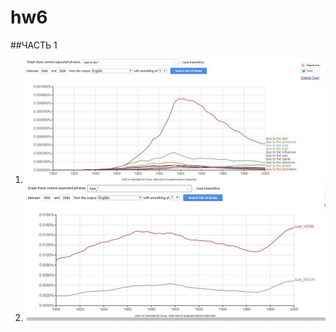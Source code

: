 # hw6
##ЧАСТЬ 1
1. ![](https://github.com/Dimon322/hw6/blob/master/FC23C31F-093F-4ECE-B03A-F18F1F7E1077.jpeg)
2. ![](https://github.com/Dimon322/hw6/blob/master/B148F899-2EA0-4B4E-99CC-D525BDB6001D.jpeg)
